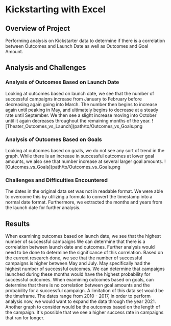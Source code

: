 # Kickstarting with Excel

## Overview of Project
Performing analysis on Kickstarter data to determine if there is a correlation between Outcomes and Launch Date as well as Outcomes and Goal Amount. 

## Analysis and Challenges

### Analysis of Outcomes Based on Launch Date
Looking at outcomes based on launch date, we see that the number of successful campaigns increase from January to February before decreasing again going into March. The number then begins to increase again until peaking in May, and ultimately begins to decrease at a steady rate until September. We then see a slight increase moving into October until it again decreases throughout the remaining months of the year. 
![Theater_Outcomes_vs_Launch](path/to/Outcomes_vs_Goals.png

### Analysis of Outcomes Based on Goals
Looking at outcomes based on goals, we do not see any sort of trend in the graph. While there is an increase in successful outcomes at lower goal amounts, we also see that number increase at several larger goal amounts. 
![Outcomes_vs_Goals](path/to/Outcomes_vs_Goals.png

### Challenges and Difficulties Encountered
The dates in the original data set was not in readable format. We were able to overcome this by utilizing a formula to convert the timestamp into a normal date format. Furthermore, we extracted the months and years from the launch date for further analysis. 

## Results
When examining outcomes based on launch date, we see that the highest number of successful campaigns We can determine that there is a correlation between launch date and outcomes. Further analysis would need to be done to determine the significance of this correlation. Based on the current research done, we see that the number of successful campaigns is higher between May and July. May specifically had the highest number of successful outcomes. We can determine that campaigns launched during these months would have the highest probability for successful outcomes. When examining outcomes based on goals, can determine that there is no correlation between goal amounts and the probability for a successful campaign. A limitation of this data set would be the timeframe. The dates range from 2010 - 2017, in order to perform analysis now, we would want to expand the data through the year 2021. Another graph to consider would be the outcomes based on the length of the campaign. It's possible that we see a higher success rate in campaigns that ran for longer. 
